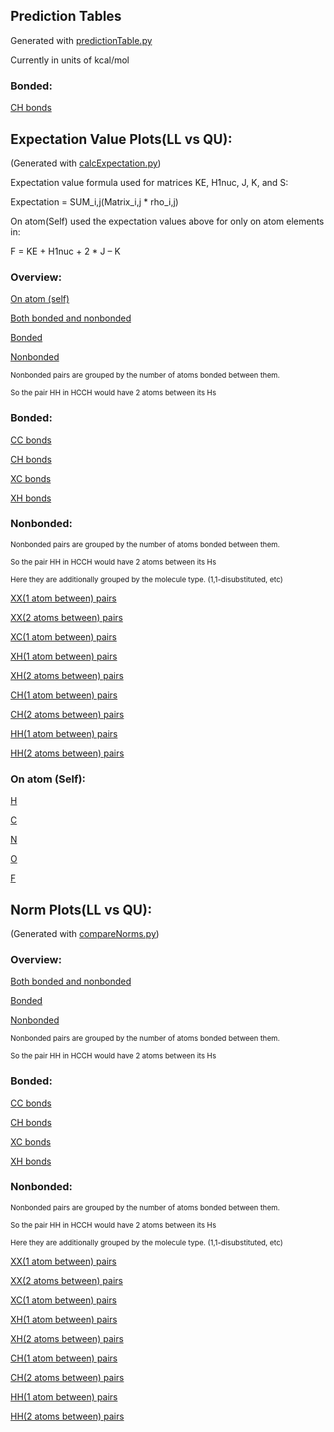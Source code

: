 ## Prediction Tables

Generated with [predictionTable.py](/predictionTable.py)

Currently in units of kcal/mol

### Bonded:

[CH bonds](/Data/predictionTables/CH/KE/CH_KE.csv)

## Expectation Value Plots(LL vs QU):

(Generated with [calcExpectation.py](/calcExpectation.py))

Expectation value formula used for matrices KE, H1nuc, J, K, and S:  

Expectation = SUM_i,j(Matrix_i,j * rho_i,j) 

On atom(Self) used the expectation values above for only on atom elements in: 

F = KE + H1nuc + 2 * J – K

### Overview:

[On atom (self)](/Data/expectationPlots/Self/Self/Self.md)

[Both bonded and nonbonded](/Data/expectationPlots/Both/Both/Both.md)

[Bonded](/Data/expectationPlots/Bonded/Bonded/Bonded.md)

[Nonbonded](/Data/expectationPlots/Nonbonded/Nonbonded/Nonbonded.md)

<sub>Nonbonded pairs are grouped by the number of atoms bonded between them. </sub>

<sub>So the  pair HH in HCCH would have 2 atoms between its Hs</sub>

### Bonded:

[CC bonds](/Data/expectationPlots/Bonded/CC/CC%28Bonded%29.md)

[CH bonds](/Data/expectationPlots/Bonded/CH/CH%28Bonded%29.md)

[XC bonds](/Data/expectationPlots/Bonded/XC/XC%28Bonded%29.md)

[XH bonds](/Data/expectationPlots/Bonded/XH/XH%28Bonded%29.md)

### Nonbonded:

<sub>Nonbonded pairs are grouped by the number of atoms bonded between them. </sub>

<sub>So the  pair HH in HCCH would have 2 atoms between its Hs</sub>

<sub>Here they are additionally grouped by the molecule type. (1,1-disubstituted, etc)</sub>


[XX(1 atom between) pairs](/Data/expectationPlots/Nonbonded/XX_1/XX_1%28Nonbonded%29.md)

[XX(2 atoms between) pairs](/Data/expectationPlots/Nonbonded/XX_2/XX_2%28Nonbonded%29.md)

[XC(1 atom between) pairs](/Data/expectationPlots/Nonbonded/XC_1/XC_1%28Nonbonded%29.md)

[XH(1 atom between) pairs](/Data/expectationPlots/Nonbonded/XH_1/XH_1%28Nonbonded%29.md)

[XH(2 atoms between) pairs](/Data/expectationPlots/Nonbonded/XH_2/XH_2%28Nonbonded%29.md)

[CH(1 atom between) pairs](/Data/expectationPlots/Nonbonded/CH_1/CH_1%28Nonbonded%29.md)

[CH(2 atoms between) pairs](/Data/expectationPlots/Nonbonded/CH_2/CH_2%28Nonbonded%29.md)

[HH(1 atom between) pairs](/Data/expectationPlots/Nonbonded/HH_1/HH_1%28Nonbonded%29.md)

[HH(2 atoms between) pairs](/Data/expectationPlots/Nonbonded/HH_2/HH_2%28Nonbonded%29.md)

### On atom (Self):

[H](/Data/expectationPlots/Self/H/H%28Self%29.md)

[C](/Data/expectationPlots/Self/C/C%28Self%29.md)

[N](/Data/expectationPlots/Self/N/N%28Self%29.md)

[O](/Data/expectationPlots/Self/O/O%28Self%29.md)

[F](/Data/expectationPlots/Self/F/F%28Self%29.md)

## Norm Plots(LL vs QU):

(Generated with [compareNorms.py](/compareNorms.py))

### Overview:


[Both bonded and nonbonded](/Data/normPlots/Both/Both/Both.md)

[Bonded](/Data/normPlots/Bonded/Bonded/Bonded.md)

[Nonbonded](/Data/normPlots/Nonbonded/Nonbonded/Nonbonded.md)

<sub>Nonbonded pairs are grouped by the number of atoms bonded between them. </sub>

<sub>So the  pair HH in HCCH would have 2 atoms between its Hs</sub>

### Bonded:

[CC bonds](/Data/normPlots/Bonded/CC/CC%28Bonded%29.md)

[CH bonds](/Data/normPlots/Bonded/CH/CH%28Bonded%29.md)

[XC bonds](/Data/normPlots/Bonded/XC/XC%28Bonded%29.md)

[XH bonds](/Data/normPlots/Bonded/XH/XH%28Bonded%29.md)

### Nonbonded:

<sub>Nonbonded pairs are grouped by the number of atoms bonded between them. </sub>

<sub>So the  pair HH in HCCH would have 2 atoms between its Hs</sub>

<sub>Here they are additionally grouped by the molecule type. (1,1-disubstituted, etc)</sub>


[XX(1 atom between) pairs](/Data/normPlots/Nonbonded/XX_1/XX_1%28Nonbonded%29.md)

[XX(2 atoms between) pairs](/Data/normPlots/Nonbonded/XX_2/XX_2%28Nonbonded%29.md)

[XC(1 atom between) pairs](/Data/normPlots/Nonbonded/XC_1/XC_1%28Nonbonded%29.md)

[XH(1 atom between) pairs](/Data/normPlots/Nonbonded/XH_1/XH_1%28Nonbonded%29.md)

[XH(2 atoms between) pairs](/Data/normPlots/Nonbonded/XH_2/XH_2%28Nonbonded%29.md)

[CH(1 atom between) pairs](/Data/normPlots/Nonbonded/CH_1/CH_1%28Nonbonded%29.md)

[CH(2 atoms between) pairs](/Data/normPlots/Nonbonded/CH_2/CH_2%28Nonbonded%29.md)

[HH(1 atom between) pairs](/Data/normPlots/Nonbonded/HH_1/HH_1%28Nonbonded%29.md)

[HH(2 atoms between) pairs](/Data/normPlots/Nonbonded/HH_2/HH_2%28Nonbonded%29.md)



